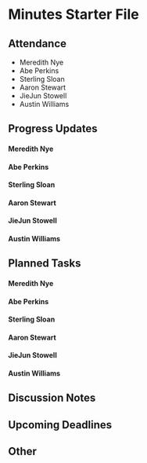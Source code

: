 # Minutes Starter File

## Attendance
   - Meredith Nye
   - Abe Perkins
   - Sterling Sloan
   - Aaron Stewart
   - JieJun Stowell
   - Austin Williams

## Progress Updates
#### Meredith Nye
#### Abe Perkins
#### Sterling Sloan
#### Aaron Stewart
#### JieJun Stowell
#### Austin Williams

## Planned Tasks
#### Meredith Nye
#### Abe Perkins
#### Sterling Sloan
#### Aaron Stewart
#### JieJun Stowell
#### Austin Williams

## Discussion Notes

## Upcoming Deadlines

## Other
